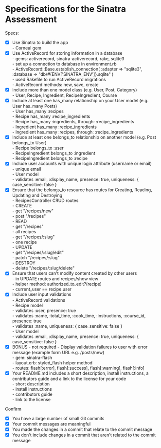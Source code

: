 # Specifications for the Sinatra Assessment

Specs:
- [x] Use Sinatra to build the app  
      - Corneal gem
- [x] Use ActiveRecord for storing information in a database  
      - gems: activerecord, sinatra-activerecord, rake, sqlite3  
      - set up a connection to database in environment.rb  
            - ActiveRecord::Base.establish_connection(
          :adapter => "sqlite3",
          :database => "db/#{ENV['SINATRA_ENV']}.sqlite"
          )  
      - used Rakefile to run ActiveRecord migrations  
      - ActiveRecord methods: new, save, create
- [x] Include more than one model class (e.g. User, Post, Category)  
      - User, Recipe, Ingredient, RecipeIngredient, Course
- [x] Include at least one has_many relationship on your User model (e.g. User has_many Posts)  
      - User has_many :recipes  
      - Recipe has_many :recipe_ingredients  
      - Recipe has_many :ingredients, through: :recipe_ingredients  
      - Ingredient has_many :recipe_ingredients  
      - Ingredient has_many :recipes, through: :recipe_ingredients  
- [x] Include at least one belongs_to relationship on another model (e.g. Post belongs_to User)  
      - Recipe belongs_to :user  
      - RecipeIngredient belongs_to :ingredient  
      - RecipeIngredient belongs_to :recipe  
- [x] Include user accounts with unique login attribute (username or email)  
      - unique email  
        - User model  
          - validates :email, :display_name, presence: true, uniqueness: { case_sensitive: false }
- [x] Ensure that the belongs_to resource has routes for Creating, Reading, Updating and Destroying  
      - RecipesController CRUD routes  
        - CREATE  
          - get "/recipes/new"  
          - post "/recipes"  
        - READ  
          - get "/recipes"  
            - all recipes  
          - get "/recipes/:slug"  
            - one recipe  
        - UPDATE  
          - get "/recipes/:slug/edit"  
          - patch "/recipes/:slug"  
        - DESTROY  
          - delete "/recipes/:slug/delete"
- [x] Ensure that users can't modify content created by other users  
      - in UPDATE routes and recipes/show view  
        - helper method: authorized_to_edit?(recipe)  
          - current_user == recipe.user
- [x] Include user input validations  
      - ActiveRecord validations  
        - Recipe model  
          - validates :user, presence: true  
          - validates :name, :total_time, :cook_time, :instructions, :course_id, presence: true  
          - validates :name, uniqueness: { case_sensitive: false }  
        - User model  
          - validates :email, :display_name, presence: true, uniqueness: { case_sensitive: false }
- [x] BONUS - not required - Display validation failures to user with error message (example form URL e.g. /posts/new)  
      - gem: sinatra-flash  
      - layout.erb: styled_flash helper method  
      - routes: flash[:error], flash[:success], flash[:warning], flash[:info]
- [x] Your README.md includes a short description, install instructions, a contributors guide and a link to the license for your code  
      - short description  
      - install instructions  
      - contributors guide  
      - link to the license  

Confirm
- [x] You have a large number of small Git commits
- [x] Your commit messages are meaningful
- [x] You made the changes in a commit that relate to the commit message
- [x] You don't include changes in a commit that aren't related to the commit message
